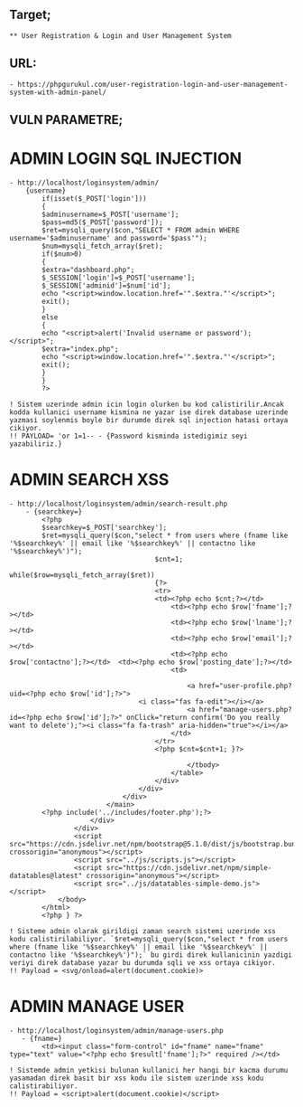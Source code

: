 ## Target;
    ** User Registration & Login and User Management System

## URL:
    - https://phpgurukul.com/user-registration-login-and-user-management-system-with-admin-panel/

## VULN PARAMETRE;

# ADMIN LOGIN SQL INJECTION    
    - http://localhost/loginsystem/admin/
        {username}
            if(isset($_POST['login']))
            {
            $adminusername=$_POST['username'];
            $pass=md5($_POST['password']);
            $ret=mysqli_query($con,"SELECT * FROM admin WHERE username='$adminusername' and password='$pass'");
            $num=mysqli_fetch_array($ret);
            if($num>0)
            {
            $extra="dashboard.php";
            $_SESSION['login']=$_POST['username'];
            $_SESSION['adminid']=$num['id'];
            echo "<script>window.location.href='".$extra."'</script>";
            exit();
            }
            else
            {
            echo "<script>alert('Invalid username or password');</script>";
            $extra="index.php";
            echo "<script>window.location.href='".$extra."'</script>";
            exit();
            }
            }
            ?>
    
    ! Sistem uzerinde admin icin login olurken bu kod calistirilir.Ancak kodda kullanici username kismina ne yazar ise direk database uzerinde yazmasi soylenmis boyle bir durumde direk sql injection hatasi ortaya cikiyor.
    !! PAYLOAD= 'or 1=1-- - {Password kisminda istedigimiz seyi yazabiliriz.}

# ADMIN SEARCH XSS 
    - http://localhost/loginsystem/admin/search-result.php
        - {searchkey=}
            <?php 
            $searchkey=$_POST['searchkey'];
            $ret=mysqli_query($con,"select * from users where (fname like '%$searchkey%' || email like '%$searchkey%' || contactno like '%$searchkey%')");
                                        $cnt=1;
                                        while($row=mysqli_fetch_array($ret))
                                        {?>
                                        <tr>
                                        <td><?php echo $cnt;?></td>
                                            <td><?php echo $row['fname'];?></td>
                                            <td><?php echo $row['lname'];?></td>
                                            <td><?php echo $row['email'];?></td>
                                            <td><?php echo $row['contactno'];?></td>  <td><?php echo $row['posting_date'];?></td>
                                            <td>
                                                
                                                <a href="user-profile.php?uid=<?php echo $row['id'];?>"> 
                                    <i class="fas fa-edit"></i></a>
                                                <a href="manage-users.php?id=<?php echo $row['id'];?>" onClick="return confirm('Do you really want to delete');"><i class="fa fa-trash" aria-hidden="true"></i></a>
                                            </td>
                                        </tr>
                                        <?php $cnt=$cnt+1; }?>
                                                
                                                </tbody>
                                            </table>
                                        </div>
                                    </div>
                                </div>
                            </main>
            <?php include('../includes/footer.php');?>
                        </div>
                    </div>
                    <script src="https://cdn.jsdelivr.net/npm/bootstrap@5.1.0/dist/js/bootstrap.bundle.min.js" crossorigin="anonymous"></script>
                    <script src="../js/scripts.js"></script>
                    <script src="https://cdn.jsdelivr.net/npm/simple-datatables@latest" crossorigin="anonymous"></script>
                    <script src="../js/datatables-simple-demo.js"></script>
                </body>
            </html>
            <?php } ?>

    ! Sisteme admin olarak girildigi zaman search sistemi uzerinde xss kodu calistirilabiliyor. `$ret=mysqli_query($con,"select * from users where (fname like '%$searchkey%' || email like '%$searchkey%' || contactno like '%$searchkey%')");` bu girdi direk kullanicinin yazdigi veriyi direk database yazar bu durumda sqli ve xss ortaya cikiyor.
    !! Payload = <svg/onload=alert(document.cookie)>

# ADMIN MANAGE USER
    - http://localhost/loginsystem/admin/manage-users.php
       - {fname=}
            <td><input class="form-control" id="fname" name="fname" type="text" value="<?php echo $result['fname'];?>" required /></td>
        
    ! Sistemde admin yetkisi bulunan kullanici her hangi bir kacma durumu yasamadan direk basit bir xss kodu ile sistem uzerinde xss kodu calistirabiliyor.
    !! Payload = <script>alert(document.cookie)</script>































